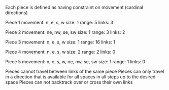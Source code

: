 Each piece is defined as having constraint on movement (cardinal directions)

Piece 1
movement: n, e, s, w
size: 1
range: 5
links: 3

Piece 2
movement: ne, nw, se, sw
size: 1
range: 3
links: 2

Piece 3
movement: n, e, s, w
size: 1
range: 16
links: 1

Piece 4
movement: n, e, s, w
size: 2
range: 2
links: 0

Piece 5
movement: n, e, s, w, ne, nw, se, sw
size: 1
range: 1
links: 0

Pieces cannot travel between links of the same piece
Pieces can only travel in a direction that is available for all spaces in all steps up to the desired space
Pieces can not backtrack over or cross their own links